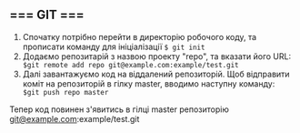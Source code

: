 ## === GIT ===

1. Спочатку потрібно перейти в директорію робочого коду, та прописати команду для ініціалізації `$ git init`
2. Додаємо репозитарій з назвою проекту "repo", та вказати його URL:
   ` $git remote add repo git@example.com:example/test.git`
3. Далі завантажуємо код на віддалений репозиторій.
   Щоб відправити коміт на репозиторій в гілку master, вводимо наступну команду:
   ` $git push repo master`

Тепер код повинен з'явитись в гілці master репозиторію git@example.com:example/test.git
